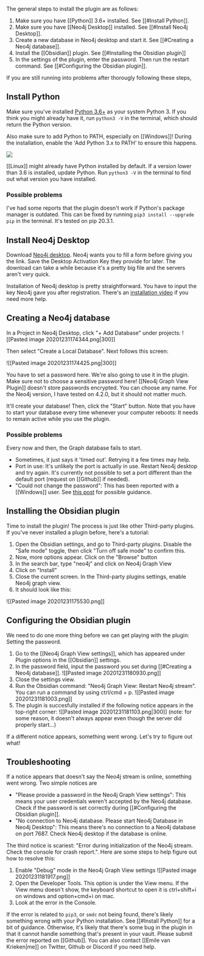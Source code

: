 The general steps to install the plugin are as follows:
1. Make sure you have [[Python]] 3.6+ installed. See [[#Install Python]].
2. Make sure you have [[Neo4j Desktop]] installed. See [[#Install Neo4j Desktop]].
3. Create a new database in Neo4j desktop and start it. See [[#Creating a Neo4j database]].
5. Install the [[Obsidian]] plugin. See [[#Installing the Obsidian plugin]]
6. In the settings of the plugin, enter the password. Then run the restart command. See [[#Configuring the Obsidian plugin]].

If you are still running into problems after thorougly following these steps, 

## Install Python
Make sure you've installed [Python 3.6+](https://www.python.org/downloads/) as your system Python 3. If you think you might already have it, run `python3 -V` in the terminal, which should return the Python version.

Also make sure to add Python to PATH, especially on [[Windows]]! During the installation, enable the 'Add Python 3.x to PATH' to ensure this happens.

![](https://docs.python.org/3/_images/win_installer.png)

[[Linux]] might already have Python installed by default. If a version lower than 3.6 is installed, update Python. Run `python3 -V` in the terminal to find out what version you have installed. 

### Possible problems
I've had some reports that the plugin doesn't work if Python's package manager is outdated. This can be fixed by running `pip3 install --upgrade pip` in the terminal. It's tested on pip 20.3.1. 

## Install Neo4j Desktop
Download [Neo4j desktop](https://neo4j.com/download/). Neo4j wants you to fill a form before giving you the link. Save the Desktop Activation Key they provide for later. The download can take a while because it's a pretty big file and the servers aren't very quick. 

Installation of Neo4j desktop is pretty straightforward. You have to input the key Neo4j gave you after registration. There's an [installation video](https://www.youtube.com/watch?v=pPhJi9twN9Q&feature=emb_title) if you need more help. 

## Creating a Neo4j database
In a Project in Neo4j Desktop, click "+ Add Database" under projects:
![[Pasted image 20201231174344.png|300]]

Then select "Create a Local Database". Next follows this screen: 

![[Pasted image 20201231174425.png|300]]

You have to set a password here. We're also going to use it in the plugin. Make sure not to choose a sensitive password here! [[Neo4j Graph View Plugin]] doesn't store passwords encrypted. 
You can choose any name. For the Neo4j version, I have tested on 4.2.0, but it should not matter much. 

It'll create your database! Then, click the "Start" button. Note that you have to start your database every time whenever your computer reboots: It needs to remain active while you use the plugin. 

### Possible problems
Every now and then, the Graph database fails to start.
- Sometimes, it just says it 'timed out'. Retrying it a few times may help.
- Port in use: It's unlikely the port is actually in use. Restart Neo4j desktop and try again. It's currently not possible to set a port different than the default port (request on [[Github]] if needed).
- "Could not change the password": This has been reported with a [[Windows]] user. See [this post](https://stackoverflow.com/questions/49342422/neo4j-database-failed-to-create-error-could-not-change-password) for possible guidance.

## Installing the Obsidian plugin
Time to install the plugin! The process is just like other Third-party plugins. If you've never installed a plugin before, here's a tutorial:

1. Open the Obsidian settings, and go to Third-party plugins. Disable the "Safe mode" toggle, then click "Turn off safe mode" to confirm this. 
2. Now, more options appear. Click on the "Browse" button
3. In the search bar, type "neo4j" and click on Neo4j Graph View
4. Click on "Install"
5. Close the current screen. In the Third-party plugins settings, enable Neo4j graph view. 
6. It should look like this:

![[Pasted image 20201231175530.png]]


## Configuring the Obsidian plugin
We need to do one more thing before we can get playing with the plugin: Setting the password. 
1. Go to the [[Neo4j Graph View settings]], which has appeared under Plugin options in the [[Obsidian]] settings. 
2. In the password field, input the password you set during [[#Creating a Neo4j database]].  ![[Pasted image 20201231180930.png]]
3. Close the settings view.
4. Run the Obsidian command: "Neo4j Graph View: Restart Neo4j stream". You can run a command by using ctrl/cmd + p. ![[Pasted image 20201231181003.png]]
5. The plugin is succesfully installed if the following notice appears in the top-right corner: ![[Pasted image 20201231181103.png|300]] (note: for some reason, it doesn't always appear even though the server did properly start...)

If a different notice appears, something went wrong. Let's try to figure out what!
## Troubleshooting
If a notice appears that doesn't say the Neo4j stream is online, something went wrong. Two simple notices are
- "Please provide a password in the Neo4j Graph View settings": This means your user credentials weren't accepted by the Neo4j database. Check if the password is set correctly during [[#Configuring the Obsidian plugin]].
- "No connection to Neo4j database. Please start Neo4j Database in Neo4j Desktop": This means there's no connection to a Neo4j database on port 7687. Check Neo4j desktop if the database is online.

The third notice is scariest: "Error during initialization of the Neo4j stream. Check the console for crash report.". Here are some steps to help figure out how to resolve this:
1. Enable "Debug" mode in the Neo4j Graph View settings ![[Pasted image 20201231181917.png]]
2. Open the Developer Tools. This option is under the View menu. If the View menu doesn't show, the keyboard shortcut to open it is ctrl+shift+i on windows and option+cmd+i on mac.
3. Look at the error in the Console. 

If the error is related to `pip3`, or `smdc` not being found, there's likely something wrong with your Python installation. See [[#Install Python]] for a bit of guidance. 
Otherwise, it's likely that there's some bug in the plugin in that it cannot handle something that's present in your vault. Please submit the error reported on [[Github]]. 
You can also contact [[Emile van Krieken|me]] on Twitter, Github or Discord if you need help. 